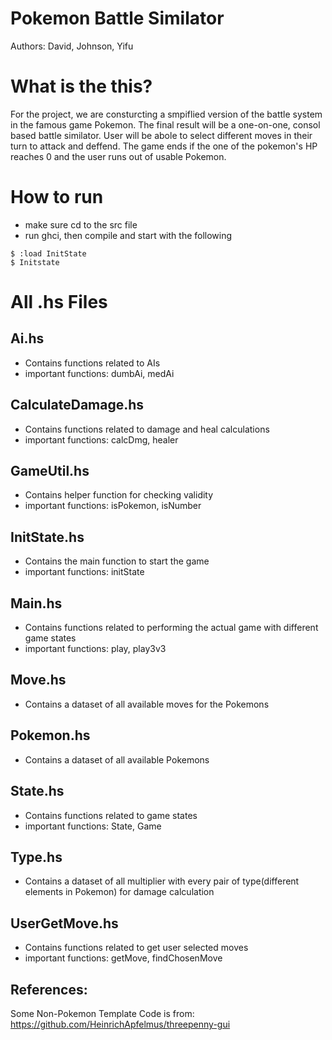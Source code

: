 # Pokemon Battle Similator
Authors: David, Johnson, Yifu

# What is the this?
For the project, we are consturcting a smpiflied version of the battle system in the famous game Pokemon. The final result will be a one-on-one, consol based battle similator. User will be abole to select different moves in their turn to attack and deffend. The game ends if the one of the pokemon's HP reaches 0 and the user runs out of usable Pokemon.
# How to run
* make sure cd to the src file
* run ghci, then compile and start with the following
```
$ :load InitState
$ Initstate
```

# All .hs Files
## Ai.hs
* Contains functions related to AIs
* important functions: dumbAi, medAi

## CalculateDamage.hs
* Contains functions related to damage and heal calculations
* important functions: calcDmg, healer

## GameUtil.hs
* Contains helper function for checking validity
* important functions: isPokemon, isNumber

## InitState.hs
* Contains the main function to start the game
* important functions: initState

## Main.hs
* Contains functions related to performing the actual game with different game states
* important functions: play, play3v3

## Move.hs
* Contains a dataset of all available moves for the Pokemons

## Pokemon.hs
* Contains a dataset of all available Pokemons

## State.hs
* Contains functions related to game states
* important functions: State, Game

## Type.hs
* Contains a dataset of all multiplier with every pair of type(different elements in Pokemon) for damage calculation

## UserGetMove.hs
* Contains functions related to get user selected moves
* important functions: getMove, findChosenMove


## References:
Some Non-Pokemon Template Code is from: https://github.com/HeinrichApfelmus/threepenny-gui
